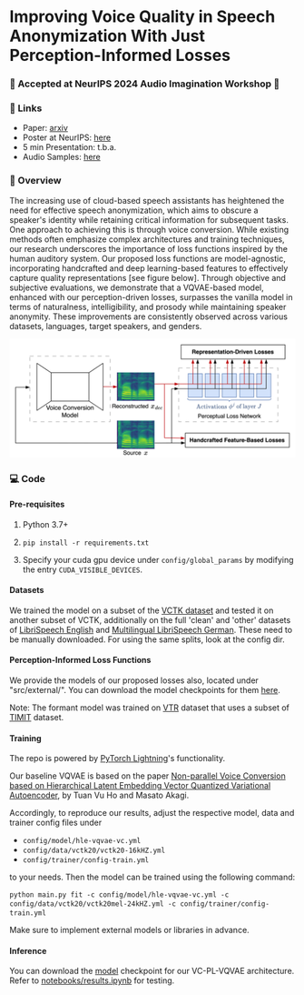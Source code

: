 # Improving Voice Quality in Speech Anonymization With Just Perception-Informed Losses

### 🎉 Accepted at NeurIPS 2024 Audio Imagination Workshop 🎉

### 🧠 Links
- Paper: [arxiv](https://arxiv.org/abs/2410.15499)
- Poster at NeurIPS: [here](https://drive.google.com/file/d/1gv2IgZtfGaEm9E8X1qRiTJfkbakKn0_l/view?usp=share_link)
- 5 min Presentation: t.b.a.
- Audio Samples: [here](https://drive.google.com/drive/folders/16XM85nEJAOKiZ4MJYOWY3r-BRklTwDnz?usp=share_link)

### 🚀 Overview
The increasing use of cloud-based speech assistants has heightened the need for effective speech anonymization, which aims to obscure a speaker's identity while retaining critical information for subsequent tasks. One approach to achieving this is through voice conversion. While existing methods often emphasize complex architectures and training techniques, our research underscores the importance of loss functions inspired by the human auditory system. Our proposed loss functions are model-agnostic, incorporating handcrafted and deep learning-based features to effectively capture quality representations [see figure below]. Through objective and subjective evaluations, we demonstrate that a VQVAE-based model, enhanced with our perception-driven losses, surpasses the vanilla model in terms of naturalness, intelligibility, and prosody while maintaining speaker anonymity. These improvements are consistently observed across various datasets, languages, target speakers, and genders.

<p align="center">
  <img src="documentation/VC-PL-Framework.png" alt="VC-PL-Framework" width="600">
</p>


### 💻 Code
#### Pre-requisites
1. Python 3.7+
2. ```
   pip install -r requirements.txt
   ```
3. Specify your cuda gpu device under `config/global_params` by modifying the entry `CUDA_VISIBLE_DEVICES`.

#### Datasets
We trained the model on a subset of the [VCTK dataset](https://datashare.ed.ac.uk/handle/10283/2651) and tested it on another subset of VCTK, 
additionally on the full 'clean' and 'other' datasets of [LibriSpeech English](https://www.openslr.org/12) 
and [Multilingual LibriSpeech German](https://www.openslr.org/94/). These need to be manually downloaded. For using the same splits, look at the config dir.

#### Perception-Informed Loss Functions
We provide the models of our proposed losses also, located under "src/external/".
You can download the model checkpoints for them [here](https://drive.google.com/drive/folders/1eGpqZUriDj2siNWqkMGFZ9cnh0RbOnjP?usp=share_link).

Note: The formant model was trained on [VTR](http://www.seas.ucla.edu/spapl/VTRFormants.html) dataset 
that uses a subset of [TIMIT](https://catalog.ldc.upenn.edu/LDC93S1) dataset.

#### Training
The repo is powered by [PyTorch Lightning](https://lightning.ai/docs/pytorch/latest/)'s functionality.

Our baseline VQVAE is based on the paper [Non-parallel Voice Conversion based on Hierarchical Latent Embedding Vector Quantized Variational Autoencoder](https://www.isca-speech.org/archive_v0/VCC_BC_2020/abstracts/VCC2020_paper_21.html), by Tuan Vu Ho and Masato Akagi.

Accordingly, to reproduce our results, adjust the respective model, data and trainer config files under
 - `config/model/hle-vqvae-vc.yml`
 - `config/data/vctk20/vctk20-16kHZ.yml`
 - `config/trainer/config-train.yml`

to your needs. Then the model can be trained using the following command:
```
python main.py fit -c config/model/hle-vqvae-vc.yml -c config/data/vctk20/vctk20mel-24kHZ.yml -c config/trainer/config-train.yml
```

Make sure to implement external models or libraries in advance.

#### Inference
You can download the [model](https://drive.google.com/drive/folders/1RQmtmak4KihylkqZ6YaFKwHifUUzZtao?usp=share_link) checkpoint for our VC-PL-VQVAE architecture.
Refer to [notebooks/results.ipynb](notebooks/results.ipynb) for testing.
